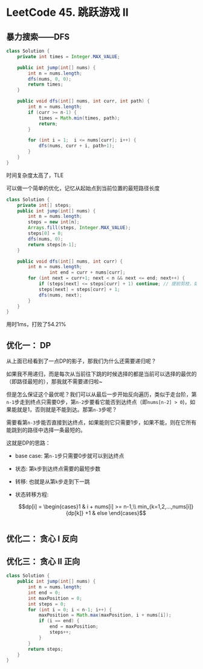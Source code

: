 # LeetCode 45. 跳跃游戏 II



## 暴力搜索——DFS

```java
class Solution {
    private int times = Integer.MAX_VALUE;

    public int jump(int[] nums) {
        int n = nums.length;
        dfs(nums, 0, 0);
        return times;
    }

    public void dfs(int[] nums, int curr, int path) {
        int n = nums.length;
        if (curr >= n-1) {
            times = Math.min(times, path);
            return;
        }

        for (int i = 1;  i <= nums[curr]; i++) {
            dfs(nums, curr + i, path+1);
        }
    }
}
```

时间复杂度太高了，TLE

可以做一个简单的优化，记忆从起始点到当前位置的最短路径长度

```java
class Solution {
    private int[] steps;
    public int jump(int[] nums) {
        int n = nums.length;
      	steps = new int[n];
      	Arrays.fill(steps, Integer.MAX_VALUE);
      	steps[0] = 0;
        dfs(nums, 0);
        return steps[n-1];
    }

    public void dfs(int[] nums, int curr) {
        int n = nums.length;
				int end = curr + nums[curr];
        for (int next = curr+1; next < n && next <= end; next++) {
            if (steps[next] <= steps[curr] + 1) continue; // 提前剪枝，如果下一步有比从当前调到下一步更短的路径，则无须更新也无须递归
          	steps[next] = steps[curr] + 1;
            dfs(nums, next);
        }
    }
}
```

用时1ms，打败了54.21%

## 优化一： DP

从上面已经看到了一点DP的影子，那我们为什么还需要递归呢？

如果我不用递归，而是每次从当前往下跳的时候选择的都是当前可以选择的最优的（即路径最短的），那我就不需要递归啦~

但是怎么保证这个最优呢？我们可以从最后一步开始反向遍历，类似于走台阶，第`n-1`步走到终点只需要0步，第`n-2`步要看它能否到达终点（即`nums[n-2] > 0`)，如果能就是1，否则就是不能到达。那第`n-3`步呢？

需要看第`n-3`步能否直接到达终点，如果能则它只需要1步，如果不能，则在它所有能跳到的路径中选择一条最短的。

这就是DP的思路：

- base case: 第`n-1`步只需要0步就可以到达终点

- 状态: 第`k`步到达终点需要的最短步数

- 转移: 也就是从第`k`步走到下一跳

- 状态转移方程: 

  $$dp[i] = \begin{cases}1 & i + nums[i] >= n-1,\\ min_{k=1,2,...,nums[i]}{dp[k]} +1 & else \end{cases}$$

```java

```



## 优化二： 贪心 I 反向



## 优化三： 贪心 II 正向

```java
class Solution {
    public int jump(int[] nums) {
        int n = nums.length;
        int end = 0;
        int maxPosition = 0;
        int steps = 0;
        for (int i = 0; i < n-1; i++) {
            maxPosition = Math.max(maxPosition, i + nums[i]);
            if (i == end) {
                end = maxPosition;
                steps++;
            }
        }
        return steps;
    }
}
```



